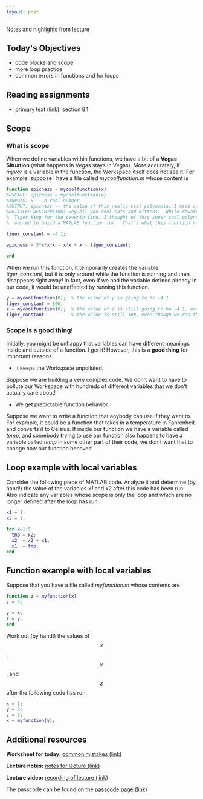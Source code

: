 ```yaml
---
layout: post
---
```


Notes and highlights from lecture

## Today's Objectives

* code blocks and scope
* more loop practice
* common errors in functions and for loops

## Reading assignments

* <a target="_parent" href="../../../extras/textbook.pdf">primary text (link)</a>: section 8.1

## Scope

### What is scope

When we define variables within functions, we have a bit of a **Vegas Situation** (what happens in Vegas stays in Vegas).  More accurately, if *myvar* is a variable in the function, the Workspace itself does not see it.  For example, suppose I have a file called *mycoolfunction.m* whose content is

```Matlab
function epicness = mycoolfunction(x)
%USEAGE: epicness = mycoolfunction(x)
%INPUTS: x -- a real number
%OUTPUT: epicness -- the value of this really cool polynomial I made up
%DETAILED DESCRIPTION: Hey all you cool cats and kittens.  While rewatching
%  Tiger King for the seventh time, I thought of this super cool polynomial that I
%  wanted to build a MATLAB function for.  That's what this function returns!

tiger_constant = -4.1;

epicness = 3*x*x*x - x*x + x - tiger_constant;

end
```

When we run this function, it temporarily creates the variable *tiger_constant*, but it is only around while the function is running and then disappears right away!
In fact, even if we had the variable defined already in our code, it would be unaffected by running this function.

```Matlab
y = mycoolfunction(0);  % the value of y is going to be -4.1
tiger_constant = 100;
z = mycoolfunction(0);  % the value of z is still going to be -4.1, even though outside the function tiger_constant =100;
tiger_constant          % the value is still 100, even though we ran the function!
```
### Scope is a good thing!

Initially, you might be unhappy that variables can have different meanings inside and outside of a function.  I get it!  However, this is a **good thing** for important reasons

* It keeps the Workspace unpolluted.

Suppose we are building a very complex code.  We don't want to have to pollute our Workspace with hundreds of different variables that we don't actually care about!

* We get predictable function behavior.

Suppose we want to write a function that anybody can use if they want to.  For example, it could be a function that takes in a temperature in Fahrenheit and converts it to Celsius.  If inside our function we have a variable called *temp*, and somebody trying to use our function also happens to have a variable called *temp* in some other part of their code, we don't want that to change how our function behaves!

## Loop example with local variables

Consider the following piece of MATLAB code.  Analyze it and determine (by hand!) the value of the variables *x1* and *x2* after this code has been run.
Also indicate any variables whose scope is only the loop and which are no longer defined after the loop has run.

```Matlab
x1 = 1;
x2 = 1;

for k=1:5
  tmp = x2;
  x2  = x2 + x1;
  x1  = tmp;
end
```

## Function example with local variables

Suppose that you have a file called *myfunction.m* whose contents are

```Matlab
function z = myfunction(x)
z = 5;

y = x;
z = y;
end
```

Work out (by hand!) the values of $$x$$, $$y$$, and $$z$$ after the following code has run.

```Matlab
x = 1;
y = 2;
z = 3;
x = myfunction(y);
```

## Additional resources
**Worksheet for today:** <a target="_parent" href="https://wcasper.github.io/math107spring2021/worksheets/ws3">common mistakes (link)</a>


**Lecture notes:** <a target="_parent" href="https://wcasper.github.io/math107spring2021/extras/notes/2021-02-22-Note-09-56.pdf">notes for lecture (link)</a>

**Lecture video:** <a target="_parent" href="https://fullerton.zoom.us/rec/share/bejulRHl7binyw-yU5LoDa0StGVay_pEaTxELmNjUA_nHIlRwemSa1UOJrgnC_gw.odjLTm9ilBg-hMlH">recording of lecture (link)</a>

The passcode can be found on the <a target="_parent" href="https://csufullerton.instructure.com/courses/3127326/pages/video-lecture-keys">passcode page (link)</a>


